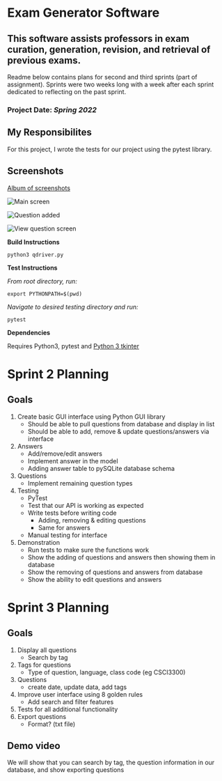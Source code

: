 # Exam Generator Software

## This software assists professors in exam curation, generation, revision, and retrieval of previous exams.
Readme below contains plans for second and third sprints (part of assignment). Sprints were two weeks long with a week after each sprint dedicated to reflecting on the past sprint.

### Project Date: *Spring 2022*

## My Responsibilites

For this project, I wrote the tests for our project using the pytest library.

## Screenshots

[Album of screenshots](https://photos.app.goo.gl/38JPUwt6aYVZeCuM6)

![Main screen](https://lh3.googleusercontent.com/pw/AM-JKLVKNnMFQf3sg6rJLOonbi8aao4R4JoTJx3V7Flh1DesynMxbGuPwA6pDOutkWpdX7t_2qxOafAmFIKMxQZ3yfJ45VudAu2vmbAwPaPkEi9qIndiyp9gim9OY5ptwte3wiOlbUi8pZWc-G-0hifI8gdC=w1275-h496-no?authuser=2)

![Question added](https://lh3.googleusercontent.com/pw/AM-JKLWgVVMhyUgiwr6c288F9MmnH3nQs7NLlhrJQMBOYfOAoc8xVi-gI-8K7SnTUblxyRv0Iac-BzB8mAdxYckvhls-hxLMU9zQ-mEKPOodFqZo_UtfxQmw7OSloDRV5nycfEQuji6d_fnTmJi-DbNT3x2f=w1275-h496-no?authuser=2)

![View question screen](https://lh3.googleusercontent.com/pw/AM-JKLUyzGd_tK_vNFZZ0zICGxsBYlutU1YZRrOERhpaQi5Zk9QOocNF51zDt4Qq62WaYAATN-8UDSx-ETlvUPIVKFKHNIo59iSHlk_fxFRSvbmMzS0AIqajEqva0D2GTjK5ALl86d6tjJrcTvhGfbYFbe3M=w400-h387-no?authuser=2)

**Build Instructions**
```
python3 qdriver.py
```
**Test Instructions**

*From root directory, run:*
```
export PYTHONPATH=$(pwd)
```
*Navigate to desired testing directory and run:*
```
pytest
```
**Dependencies**

Requires Python3, pytest and [Python 3 tkinter](https://riptutorial.com/tkinter/example/3206/installation-or-setup)

# Sprint 2 Planning

## Goals

1. Create basic GUI interface using Python GUI library
    * Should be able to pull questions from database and display in list
    * Should be able to add, remove & update questions/answers via interface
2. Answers 
    * Add/remove/edit answers
    * Implement answer in the model
    * Adding answer table to pySQLite database schema
3. Questions
    * Implement remaining question types
4. Testing
    * PyTest
    * Test that our API is working as expected
    * Write tests before writing code
        * Adding, removing & editing questions
        * Same for answers
    * Manual testing for interface
5. Demonstration
    * Run tests to make sure the functions work
    * Show the adding of questions and answers then showing them in database
    * Show the removing of questions and answers from database
    * Show the ability to edit questions and answers

# Sprint 3 Planning

## Goals

1. Display all questions
    * Search by tag
2. Tags for questions
    * Type of question, language, class code (eg CSCI3300)
3. Questions
    * create date, update data, add tags
4. Improve user interface using 8 golden rules
    * Add search and filter features
5. Tests for all additional functionality
6. Export questions
    * Format? (txt file)

## Demo video

We will show that you can search by tag, the question information in our database, and show exporting questions